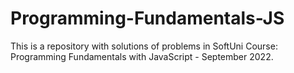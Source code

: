 # Programming-Fundamentals-JS
This is a repository with solutions of problems in SoftUni Course: Programming Fundamentals with JavaScript - September 2022.
